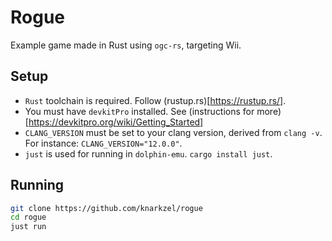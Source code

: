 # Rogue

Example game made in Rust using `ogc-rs`, targeting Wii.

## Setup

- `Rust` toolchain is required. Follow (rustup.rs)[https://rustup.rs/].
- You must have `devkitPro` installed. See (instructions for more)[https://devkitpro.org/wiki/Getting_Started]
- `CLANG_VERSION` must be set to your clang version, derived from `clang -v`. For instance: `CLANG_VERSION="12.0.0"`.
- `just` is used for running in `dolphin-emu`. `cargo install just`.

## Running

```sh
git clone https://github.com/knarkzel/rogue
cd rogue
just run
```
